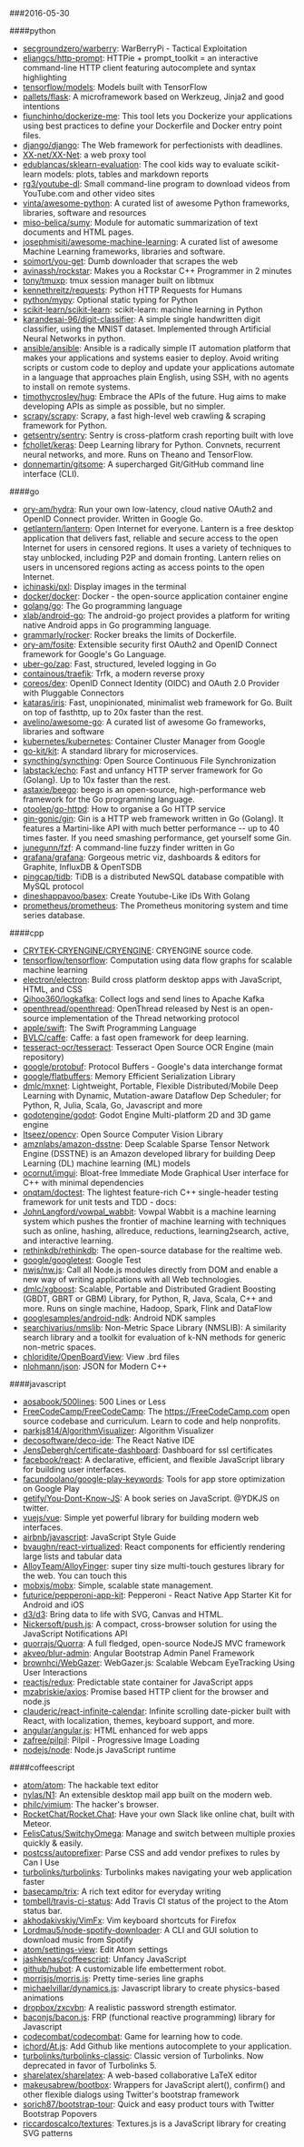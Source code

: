 ###2016-05-30

####python
* [secgroundzero/warberry](https://github.com/secgroundzero/warberry): WarBerryPi - Tactical Exploitation
* [eliangcs/http-prompt](https://github.com/eliangcs/http-prompt): HTTPie + prompt_toolkit = an interactive command-line HTTP client featuring autocomplete and syntax highlighting
* [tensorflow/models](https://github.com/tensorflow/models): Models built with TensorFlow
* [pallets/flask](https://github.com/pallets/flask): A microframework based on Werkzeug, Jinja2 and good intentions
* [fiunchinho/dockerize-me](https://github.com/fiunchinho/dockerize-me): This tool lets you Dockerize your applications using best practices to define your Dockerfile and Docker entry point files.
* [django/django](https://github.com/django/django): The Web framework for perfectionists with deadlines.
* [XX-net/XX-Net](https://github.com/XX-net/XX-Net): a web proxy tool
* [edublancas/sklearn-evaluation](https://github.com/edublancas/sklearn-evaluation): The cool kids way to evaluate scikit-learn models: plots, tables and markdown reports
* [rg3/youtube-dl](https://github.com/rg3/youtube-dl): Small command-line program to download videos from YouTube.com and other video sites
* [vinta/awesome-python](https://github.com/vinta/awesome-python): A curated list of awesome Python frameworks, libraries, software and resources
* [miso-belica/sumy](https://github.com/miso-belica/sumy): Module for automatic summarization of text documents and HTML pages.
* [josephmisiti/awesome-machine-learning](https://github.com/josephmisiti/awesome-machine-learning): A curated list of awesome Machine Learning frameworks, libraries and software.
* [soimort/you-get](https://github.com/soimort/you-get):  Dumb downloader that scrapes the web
* [avinassh/rockstar](https://github.com/avinassh/rockstar): Makes you a Rockstar C++ Programmer in 2 minutes
* [tony/tmuxp](https://github.com/tony/tmuxp):  tmux session manager built on libtmux
* [kennethreitz/requests](https://github.com/kennethreitz/requests): Python HTTP Requests for Humans
* [python/mypy](https://github.com/python/mypy): Optional static typing for Python
* [scikit-learn/scikit-learn](https://github.com/scikit-learn/scikit-learn): scikit-learn: machine learning in Python
* [karandesai-96/digit-classifier](https://github.com/karandesai-96/digit-classifier): A simple single handwritten digit classifier, using the MNIST dataset. Implemented through Artificial Neural Networks in python.
* [ansible/ansible](https://github.com/ansible/ansible): Ansible is a radically simple IT automation platform that makes your applications and systems easier to deploy. Avoid writing scripts or custom code to deploy and update your applications automate in a language that approaches plain English, using SSH, with no agents to install on remote systems.
* [timothycrosley/hug](https://github.com/timothycrosley/hug): Embrace the APIs of the future. Hug aims to make developing APIs as simple as possible, but no simpler.
* [scrapy/scrapy](https://github.com/scrapy/scrapy): Scrapy, a fast high-level web crawling & scraping framework for Python.
* [getsentry/sentry](https://github.com/getsentry/sentry): Sentry is cross-platform crash reporting built with love
* [fchollet/keras](https://github.com/fchollet/keras): Deep Learning library for Python. Convnets, recurrent neural networks, and more. Runs on Theano and TensorFlow.
* [donnemartin/gitsome](https://github.com/donnemartin/gitsome): A supercharged Git/GitHub command line interface (CLI).

####go
* [ory-am/hydra](https://github.com/ory-am/hydra): Run your own low-latency, cloud native OAuth2 and OpenID Connect provider. Written in Google Go.
* [getlantern/lantern](https://github.com/getlantern/lantern):  Open Internet for everyone. Lantern is a free desktop application that delivers fast, reliable and secure access to the open Internet for users in censored regions. It uses a variety of techniques to stay unblocked, including P2P and domain fronting. Lantern relies on users in uncensored regions acting as access points to the open Internet.
* [ichinaski/pxl](https://github.com/ichinaski/pxl): Display images in the terminal
* [docker/docker](https://github.com/docker/docker): Docker - the open-source application container engine
* [golang/go](https://github.com/golang/go): The Go programming language
* [xlab/android-go](https://github.com/xlab/android-go): The android-go project provides a platform for writing native Android apps in Go programming language.
* [grammarly/rocker](https://github.com/grammarly/rocker): Rocker breaks the limits of Dockerfile.
* [ory-am/fosite](https://github.com/ory-am/fosite): Extensible security first OAuth2 and OpenID Connect framework for Google's Go Language.
* [uber-go/zap](https://github.com/uber-go/zap): Fast, structured, leveled logging in Go
* [containous/traefik](https://github.com/containous/traefik): Trfk, a modern reverse proxy
* [coreos/dex](https://github.com/coreos/dex): OpenID Connect Identity (OIDC) and OAuth 2.0 Provider with Pluggable Connectors
* [kataras/iris](https://github.com/kataras/iris): Fast, unopinionated, minimalist web framework for Go. Built on top of fasthttp, up to 20x faster than the rest.
* [avelino/awesome-go](https://github.com/avelino/awesome-go): A curated list of awesome Go frameworks, libraries and software
* [kubernetes/kubernetes](https://github.com/kubernetes/kubernetes): Container Cluster Manager from Google
* [go-kit/kit](https://github.com/go-kit/kit): A standard library for microservices.
* [syncthing/syncthing](https://github.com/syncthing/syncthing): Open Source Continuous File Synchronization
* [labstack/echo](https://github.com/labstack/echo): Fast and unfancy HTTP server framework for Go (Golang). Up to 10x faster than the rest.
* [astaxie/beego](https://github.com/astaxie/beego): beego is an open-source, high-performance web framework for the Go programming language.
* [otoolep/go-httpd](https://github.com/otoolep/go-httpd): How to organise a Go HTTP service
* [gin-gonic/gin](https://github.com/gin-gonic/gin): Gin is a HTTP web framework written in Go (Golang). It features a Martini-like API with much better performance -- up to 40 times faster. If you need smashing performance, get yourself some Gin.
* [junegunn/fzf](https://github.com/junegunn/fzf):  A command-line fuzzy finder written in Go
* [grafana/grafana](https://github.com/grafana/grafana): Gorgeous metric viz, dashboards & editors for Graphite, InfluxDB & OpenTSDB
* [pingcap/tidb](https://github.com/pingcap/tidb): TiDB is a distributed NewSQL database compatible with MySQL protocol
* [dineshappavoo/basex](https://github.com/dineshappavoo/basex): Create Youtube-Like IDs With Golang
* [prometheus/prometheus](https://github.com/prometheus/prometheus): The Prometheus monitoring system and time series database.

####cpp
* [CRYTEK-CRYENGINE/CRYENGINE](https://github.com/CRYTEK-CRYENGINE/CRYENGINE): CRYENGINE source code.
* [tensorflow/tensorflow](https://github.com/tensorflow/tensorflow): Computation using data flow graphs for scalable machine learning
* [electron/electron](https://github.com/electron/electron): Build cross platform desktop apps with JavaScript, HTML, and CSS
* [Qihoo360/logkafka](https://github.com/Qihoo360/logkafka): Collect logs and send lines to Apache Kafka
* [openthread/openthread](https://github.com/openthread/openthread): OpenThread released by Nest is an open-source implementation of the Thread networking protocol
* [apple/swift](https://github.com/apple/swift): The Swift Programming Language
* [BVLC/caffe](https://github.com/BVLC/caffe): Caffe: a fast open framework for deep learning.
* [tesseract-ocr/tesseract](https://github.com/tesseract-ocr/tesseract): Tesseract Open Source OCR Engine (main repository)
* [google/protobuf](https://github.com/google/protobuf): Protocol Buffers - Google's data interchange format
* [google/flatbuffers](https://github.com/google/flatbuffers): Memory Efficient Serialization Library
* [dmlc/mxnet](https://github.com/dmlc/mxnet): Lightweight, Portable, Flexible Distributed/Mobile Deep Learning with Dynamic, Mutation-aware Dataflow Dep Scheduler; for Python, R, Julia, Scala, Go, Javascript and more
* [godotengine/godot](https://github.com/godotengine/godot): Godot Engine  Multi-platform 2D and 3D game engine
* [Itseez/opencv](https://github.com/Itseez/opencv): Open Source Computer Vision Library
* [amznlabs/amazon-dsstne](https://github.com/amznlabs/amazon-dsstne): Deep Scalable Sparse Tensor Network Engine (DSSTNE) is an Amazon developed library for building Deep Learning (DL) machine learning (ML) models
* [ocornut/imgui](https://github.com/ocornut/imgui): Bloat-free Immediate Mode Graphical User interface for C++ with minimal dependencies
* [onqtam/doctest](https://github.com/onqtam/doctest): The lightest feature-rich C++ single-header testing framework for unit tests and TDD - docs:
* [JohnLangford/vowpal_wabbit](https://github.com/JohnLangford/vowpal_wabbit): Vowpal Wabbit is a machine learning system which pushes the frontier of machine learning with techniques such as online, hashing, allreduce, reductions, learning2search, active, and interactive learning.
* [rethinkdb/rethinkdb](https://github.com/rethinkdb/rethinkdb): The open-source database for the realtime web.
* [google/googletest](https://github.com/google/googletest): Google Test
* [nwjs/nw.js](https://github.com/nwjs/nw.js): Call all Node.js modules directly from DOM and enable a new way of writing applications with all Web technologies.
* [dmlc/xgboost](https://github.com/dmlc/xgboost): Scalable, Portable and Distributed Gradient Boosting (GBDT, GBRT or GBM) Library, for Python, R, Java, Scala, C++ and more. Runs on single machine, Hadoop, Spark, Flink and DataFlow
* [googlesamples/android-ndk](https://github.com/googlesamples/android-ndk): Android NDK samples
* [searchivarius/nmslib](https://github.com/searchivarius/nmslib): Non-Metric Space Library (NMSLIB): A similarity search library and a toolkit for evaluation of k-NN methods for generic non-metric spaces.
* [chloridite/OpenBoardView](https://github.com/chloridite/OpenBoardView): View .brd files
* [nlohmann/json](https://github.com/nlohmann/json): JSON for Modern C++

####javascript
* [aosabook/500lines](https://github.com/aosabook/500lines): 500 Lines or Less
* [FreeCodeCamp/FreeCodeCamp](https://github.com/FreeCodeCamp/FreeCodeCamp): The https://FreeCodeCamp.com open source codebase and curriculum. Learn to code and help nonprofits.
* [parkjs814/AlgorithmVisualizer](https://github.com/parkjs814/AlgorithmVisualizer): Algorithm Visualizer
* [decosoftware/deco-ide](https://github.com/decosoftware/deco-ide): The React Native IDE
* [JensDebergh/certificate-dashboard](https://github.com/JensDebergh/certificate-dashboard): Dashboard for ssl certificates
* [facebook/react](https://github.com/facebook/react): A declarative, efficient, and flexible JavaScript library for building user interfaces.
* [facundoolano/google-play-keywords](https://github.com/facundoolano/google-play-keywords): Tools for app store optimization on Google Play
* [getify/You-Dont-Know-JS](https://github.com/getify/You-Dont-Know-JS): A book series on JavaScript. @YDKJS on twitter.
* [vuejs/vue](https://github.com/vuejs/vue): Simple yet powerful library for building modern web interfaces.
* [airbnb/javascript](https://github.com/airbnb/javascript): JavaScript Style Guide
* [bvaughn/react-virtualized](https://github.com/bvaughn/react-virtualized): React components for efficiently rendering large lists and tabular data
* [AlloyTeam/AlloyFinger](https://github.com/AlloyTeam/AlloyFinger): super tiny size multi-touch gestures library for the web. You can touch this 
* [mobxjs/mobx](https://github.com/mobxjs/mobx): Simple, scalable state management.
* [futurice/pepperoni-app-kit](https://github.com/futurice/pepperoni-app-kit): Pepperoni - React Native App Starter Kit for Android and iOS
* [d3/d3](https://github.com/d3/d3): Bring data to life with SVG, Canvas and HTML. 
* [Nickersoft/push.js](https://github.com/Nickersoft/push.js): A compact, cross-browser solution for using the JavaScript Notifications API
* [quorrajs/Quorra](https://github.com/quorrajs/Quorra): A full fledged, open-source NodeJS MVC framework
* [akveo/blur-admin](https://github.com/akveo/blur-admin): Angular Bootstrap Admin Panel Framework
* [brownhci/WebGazer](https://github.com/brownhci/WebGazer): WebGazer.js: Scalable Webcam EyeTracking Using User Interactions
* [reactjs/redux](https://github.com/reactjs/redux): Predictable state container for JavaScript apps
* [mzabriskie/axios](https://github.com/mzabriskie/axios): Promise based HTTP client for the browser and node.js
* [clauderic/react-infinite-calendar](https://github.com/clauderic/react-infinite-calendar):  Infinite scrolling date-picker built with React, with localization, themes, keyboard support, and more.
* [angular/angular.js](https://github.com/angular/angular.js): HTML enhanced for web apps
* [zafree/pilpil](https://github.com/zafree/pilpil): Pilpil - Progressive Image Loading
* [nodejs/node](https://github.com/nodejs/node): Node.js JavaScript runtime 

####coffeescript
* [atom/atom](https://github.com/atom/atom): The hackable text editor
* [nylas/N1](https://github.com/nylas/N1):  An extensible desktop mail app built on the modern web.
* [philc/vimium](https://github.com/philc/vimium): The hacker's browser.
* [RocketChat/Rocket.Chat](https://github.com/RocketChat/Rocket.Chat): Have your own Slack like online chat, built with Meteor.
* [FelisCatus/SwitchyOmega](https://github.com/FelisCatus/SwitchyOmega): Manage and switch between multiple proxies quickly & easily.
* [postcss/autoprefixer](https://github.com/postcss/autoprefixer): Parse CSS and add vendor prefixes to rules by Can I Use
* [turbolinks/turbolinks](https://github.com/turbolinks/turbolinks): Turbolinks makes navigating your web application faster
* [basecamp/trix](https://github.com/basecamp/trix): A rich text editor for everyday writing
* [tombell/travis-ci-status](https://github.com/tombell/travis-ci-status): Add Travis CI status of the project to the Atom status bar.
* [akhodakivskiy/VimFx](https://github.com/akhodakivskiy/VimFx): Vim keyboard shortcuts for Firefox
* [Lordmau5/node-spotify-downloader](https://github.com/Lordmau5/node-spotify-downloader): A CLI and GUI solution to download music from Spotify
* [atom/settings-view](https://github.com/atom/settings-view): Edit Atom settings
* [jashkenas/coffeescript](https://github.com/jashkenas/coffeescript): Unfancy JavaScript
* [github/hubot](https://github.com/github/hubot): A customizable life embetterment robot.
* [morrisjs/morris.js](https://github.com/morrisjs/morris.js): Pretty time-series line graphs
* [michaelvillar/dynamics.js](https://github.com/michaelvillar/dynamics.js): Javascript library to create physics-based animations
* [dropbox/zxcvbn](https://github.com/dropbox/zxcvbn): A realistic password strength estimator.
* [baconjs/bacon.js](https://github.com/baconjs/bacon.js): FRP (functional reactive programming) library for Javascript
* [codecombat/codecombat](https://github.com/codecombat/codecombat): Game for learning how to code.
* [ichord/At.js](https://github.com/ichord/At.js): Add Github like mentions autocomplete to your application.
* [turbolinks/turbolinks-classic](https://github.com/turbolinks/turbolinks-classic): Classic version of Turbolinks. Now deprecated in favor of Turbolinks 5.
* [sharelatex/sharelatex](https://github.com/sharelatex/sharelatex): A web-based collaborative LaTeX editor
* [makeusabrew/bootbox](https://github.com/makeusabrew/bootbox): Wrappers for JavaScript alert(), confirm() and other flexible dialogs using Twitter's bootstrap framework
* [sorich87/bootstrap-tour](https://github.com/sorich87/bootstrap-tour): Quick and easy product tours with Twitter Bootstrap Popovers
* [riccardoscalco/textures](https://github.com/riccardoscalco/textures): Textures.js is a JavaScript library for creating SVG patterns
